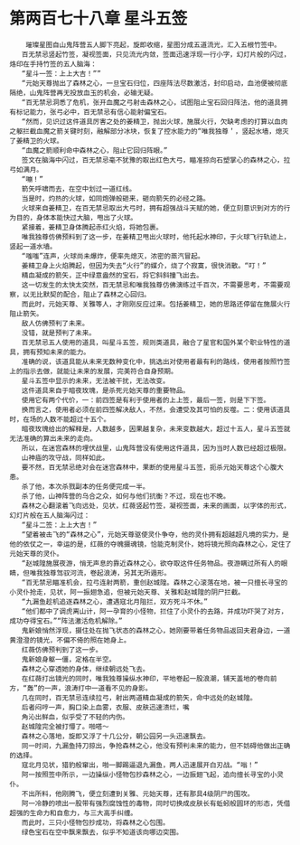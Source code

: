 # 第两百七十八章 星斗五签
        璀璨星图自山鬼阵营五人脚下亮起，旋即收缩，星图分成五道流光，汇入五根竹签中。
       百无禁忌竖起竹签，凝视签面，只见流光内敛，签面迅速浮现一行小字，幻灯片般的闪过，烙印在手持竹签的五人脑海：
       “星斗一签：上上大吉！””
       “元始天尊抛出了森林之心，一旦宝石归位，四座阵法尽数激活，封印启动，血池便被彻底隔绝，山鬼阵营再无投放血玉的机会，必输无疑。
       “百无禁忌洞悉了危机，张开血魔之弓射击森林之心，试图阻止宝石回归阵法，他的道具拥有标记能力，张弓必中，百无禁忌有信心能射偏宝石。
       “然而，见识过这件道具厉害之处的姜精卫，抛出火球，施展火行，欠缺考虑的打算以血肉之躯拦截血魔之箭关键时刻，融解部分冰块，恢复了控水能力的“唯我独尊＇，竖起水墙，熄灭了姜精卫的火球。
       “血魔之箭顺利命中森林之心，阻止它回归阵眼。”
       签文在脑海中闪过，百无禁忌毫不犹豫的取出红色大弓，瞄准掠向石塑掌心的森林之心，拉弓如满月。
       “嘣！”
       箭矢呼啸而去，在空中划过一道红线。
       当是时，灼热的火球，如同炮弹般砸来，砸向箭矢的必经之路。
       火球来自姜精卫，在百无禁忌取出大弓时，拥有超强战斗天赋的她，便立刻意识到对方的行为目的，身体本能快过大脑，甩出了火球。
       紧接着，姜精卫身体腾起赤红火焰，将她包裹。
       唯我独尊仿佛预料到了这一步，在姜精卫甩出火球时，他托起水神印，于火球飞行轨迹上，竖起一道水墙。
       “嗤嗤”连声，火球尚未爆炸，便率先熄灭，浓密的蒸汽冒起。
       姜精卫身上火焰腾起，但因为失去“火行”的媒介，烧了个寂寞，很快消散。“叮！”
       精血凝成的箭矢，正中绿意盎然的宝石，将它斜斜撞飞出去。
       这一切发生的太快太突然，百无禁忌和唯我独尊仿佛演练过千百次，不需要思考，不需要观察，以无比默契的配合，阻止了森林之心回归。
       而此时，元始天尊、关雅等人，才刚刚反应过来。包括姜精卫，她的思路还停留在施展火行阻止箭矢。
       敌人仿佛预判了未来。
       没错，就是预判了未来。
       百无禁忌五人使用的道具，叫星斗五签，规则类道具，融合了星官和国外某个职业特性的道具，拥有预知未来的能力。
       准确的说，该道具能从未来无数种变化中，挑选出对使用者最有利的路线，使用者按照竹签上的指示去做，就能让未来的发展，完美符合自身预期。
       星斗五签中显示的未来，无法被干扰，无法改变。
       这件道具来自于暗夜玫瑰，是杀死元始天尊的重要物品。
       使用它有两个代价，一：前四签是有利于使用者的上上签，最后一签，则是下下签。
       换而言之，使用者必须在前四签解决敌人，不然，会遭受及其可怕的反噬。二：使用该道具时，在场的人数不能超过十五个。
       暗夜玫瑰给出的解释是，人数越多，因果越复杂，未来变数越大，超过十五人，星斗五签就无法准确的算出未来的走向。
       所以，在迷宫森林的埋伏战里，山鬼阵营没有使用这件道具，因为当时人数已经超过极限。
       山神庙的攻守战，同样如此。
       要不然，百无禁忌绝对会在迷宫森林中，果断的使用星斗五签，扼杀元始天尊这个心腹大患。
       杀了他，本次杀戮副本的任务便完成一半。
       杀了他，山神阵营的乌合之众，如何与他们抗衡？不过，现在也不晚。
       森林之心翻滚着飞向远处，见状，红薇竖起竹签，凝视签面，未来的画面，以字体的形式，幻灯片般在五人脑海闪过：
       “星斗二签：上上大吉！”
       “望着被击飞的“森林之心”，元始天尊驱使灵仆争夺，他的灵仆拥有超越超凡境的实力，是他的依仗之一，幸运的是，红薇的夺魄摄魂镜，恰能克制灵仆，她将镜光照向森林之心，定住了元始天尊的灵仆。
       “赵城隍施展夜游，悄无声息的靠近森林之心，欲夺取这件任务物品。夜游瞒过所有人的眼睛，但唯我独尊驾驭河流，卷起浪涛，另其无所遁形。
       “百无禁忌瞄准机会，拉弓连射两箭，重创赵城隍。森林之心滚落在地，被一只擅长寻宝的小灵仆抢走，见状，阿一振翅急追，但被元始天尊、关雅和赵城隍的阴尸拦截。
       “九漏鱼趁机追逐森林之心，遭遇寇北月阻拦，双方死斗不休。”
       “他们都中了调虎离山计，阿一孕育的小怪物，拦住了小灵仆的去路，并成功吓哭了对方，成功夺得宝石。”“阵法激活危机解除。”
       鬼新娘悄然浮现，摄住处在抛飞状态的森林之心，她刚要带着任务物品返回夫君身边，一道黄澄澄的镜光，不偏不倚的照在她身上。
       红薇仿佛预判到了这一步。
       鬼新娘身躯一僵，定格在半空。
       森林之心穿透她的身体，继续朝远处飞去。
       在红薇打出镜光的同时，唯我独尊操纵水神印，平地卷起一股浪潮，铺天盖地的卷向前方，“轰”的一声，浪涛打中一道看不见的身影。
       几在同时，百无禁忌连续拉弓，射出两道精血凝成的箭矢，命中远处的赵城隍。
       后者闷哼一声，胸口染上血雾，衣服、皮肤迅速溃烂，嘴
       角沁出鲜血，似乎受了不轻的内伤。
       赵城隍完全被打懵了。啪嗒～
       森林之心落地，旋即又浮了十几公分，朝公园另一头迅速飘去。
       同一时间，九漏鱼持刀掠出，争抢森林之心，他没有预判未来的能力，但不妨碍他做出正确的选择。
       寇北月见状，猎豹般窜出，啪一脚踢逼退九漏鱼，两人迅速展开白刃战。“嗡！”
       阿一按照签中所示，一边操纵小怪物包抄森林之心，一边振翅飞起，追向擅长寻宝的小灵仆。
       不出所料，他刚腾飞，便立刻遭到关雅、元始天尊，还有那具4级阴尸的围攻。
       阿一冷静的喷出一股带有强烈腐蚀性的毒物，同时切换成皮肤长有蚯蚓般圆环的形态，凭借超强的生命力和自愈力，与三大高手纠缠。
       而此时，三只小怪物包抄成功，将森林之心包围。
       绿色宝石在空中飘来飘去，似乎不知道该向哪边突围。